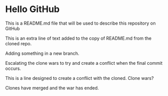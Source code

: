 # Hello GitHub

This is a README.md file that will be used to describe
this repository on GitHub

This is an extra line of text added to the copy of 
README.md from the cloned repo.

Adding something in a new branch.

Escalating the clone wars to try and create a conflict
when the final commit occurs.

This is a line designed to create a conflict with the
cloned. Clone wars?

Clones have merged and the war has ended.
